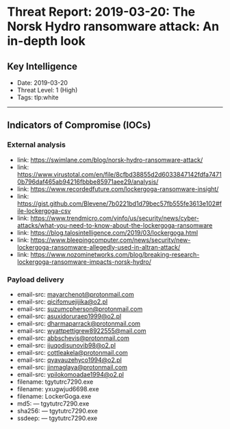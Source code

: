 # Threat Report: 2019-03-20: The Norsk Hydro ransomware attack: An in-depth look


## Key Intelligence
* Date: 2019-03-20
* Threat Level: 1 (High)
* Tags: tlp:white

---

## Indicators of Compromise (IOCs)
### External analysis
* link: https://swimlane.com/blog/norsk-hydro-ransomware-attack/
* link: https://www.virustotal.com/en/file/8cfbd38855d2d6033847142fdfa74710b796daf465ab94216fbbbe85971aee29/analysis/
* link: https://www.recordedfuture.com/lockergoga-ransomware-insight/
* link: https://gist.github.com/Blevene/7b0221bd1d79bec57fb555fe3613e102#file-lockergoga-csv
* link: https://www.trendmicro.com/vinfo/us/security/news/cyber-attacks/what-you-need-to-know-about-the-lockergoga-ransomware
* link: https://blog.talosintelligence.com/2019/03/lockergoga.html
* link: https://www.bleepingcomputer.com/news/security/new-lockergoga-ransomware-allegedly-used-in-altran-attack/
* link: https://www.nozominetworks.com/blog/breaking-research-lockergoga-ransomware-impacts-norsk-hydro/

### Payload delivery
* email-src: mayarchenot@protonmail.com
* email-src: qicifomuejijika@o2.pl
* email-src: suzumcpherson@protonmail.com
* email-src: asuxidoruraep1999@o2.pl
* email-src: dharmaparrack@protonmail.com
* email-src: wyattpettigrew8922555@mail.com
* email-src: abbschevis@protonmail.com
* email-src: ijuqodisunovib98@o2.pl
* email-src: cottleakela@protonmail.com
* email-src: qyavauzehyco1994@o2.pl
* email-src: jinmaglaya@protonmail.com
* email-src: ypilokomoadae1994@o2.pl
* filename: tgytutrc7290.exe
* filename: yxugwjud6698.exe
* filename: LockerGoga.exe
* md5: <md5> — tgytutrc7290.exe
* sha256: <sha256> — tgytutrc7290.exe
* ssdeep: <ssdeep> — tgytutrc7290.exe
